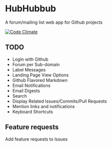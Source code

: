 # HubHubbub

A forum/mailing list web app for Github projects

[![Code Climate](https://codeclimate.com/github/bjfish/HubHubbub/badges/gpa.svg)](https://codeclimate.com/github/bjfish/HubHubbub)

## TODO
- Login with Github
- Forum per Sub-domain
- Label Messages
- Landing Page View Options
- Github Flavored Markdown
- Email Notifications
- Email Digests
- Search
- Display Related Issues/Commits/Pull Requests
- Mention links and notifications
- Keyboard Shortcuts

## Feature requests
Add feature requests to Issues
